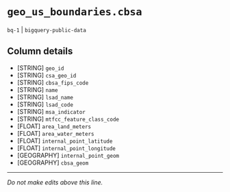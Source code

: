 # `geo_us_boundaries.cbsa`
`bq-1` | `bigquery-public-data`

## Column details
* [STRING]    `geo_id`
* [STRING]    `csa_geo_id`
* [STRING]    `cbsa_fips_code`
* [STRING]    `name`
* [STRING]    `lsad_name`
* [STRING]    `lsad_code`
* [STRING]    `msa_indicator`
* [STRING]    `mtfcc_feature_class_code`
* [FLOAT]     `area_land_meters`
* [FLOAT]     `area_water_meters`
* [FLOAT]     `internal_point_latitude`
* [FLOAT]     `internal_point_longitude`
* [GEOGRAPHY] `internal_point_geom`
* [GEOGRAPHY] `cbsa_geom`

-------------------------------------------------------------------------------
*Do not make edits above this line.*
